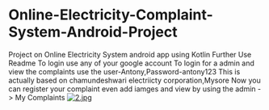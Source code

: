 # Online-Electricity-Complaint-System-Android-Project
Project on Online Electricity System android app using Kotlin Further Use Readme
To login use any of your google account
To login for a admin and view the complaints use the user-Antony,Password-antony123
This is actually based on chamundeshwari electriicty corporation,Mysore
Now you can register your complaint even add iamges
and view by using the admin -> My Complaints
[![2.jpg](https://i.postimg.cc/fLZ7QhSc/2.jpg)](https://postimg.cc/1gCVD2HX)
